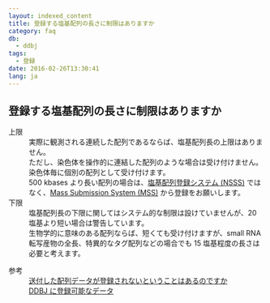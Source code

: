 ```yaml
---
layout: indexed_content
title: 登録する塩基配列の長さに制限はありますか
category: faq
db:
  - ddbj
tags: 
  - 登録
date: 2016-02-26T13:30:41
lang: ja
---
```


## 登録する塩基配列の長さに制限はありますか

<dl><dt>上限</dt>
  <dd>実際に観測される連続した配列であるならば、塩基配列長の上限はありません。<br>ただし、染色体を操作的に連結した配列のような場合は受け付けません。染色体毎に個別の配列として受け付けます。<br>500 kbases より長い配列の場合は、<a href="/ddbj/web-submission.html">塩基配列登録システム (NSSS)</a> ではなく、<a href="/ddbj/mss.html">Mass Submission System (MSS)</a> から登録をお願いします。</dd><dt>下限</dt>
  <dd>塩基配列長の下限に関してはシステム的な制限は設けていませんが、20 塩基より短い場合は警告しています。<br>生物学的に意味のある配列ならば、短くても受け付けますが、small RNA 転写産物の全長、特異的なタグ配列などの場合でも 15 塩基程度の長さは必要と考えます。</dd>
</dl>
<dl><dt>参考</dt>
  <dd><a href="/faq/ja/reject-submission.html">送付した配列データが登録されないということはあるのですか</a></dd>
  <dd><a href="/documents/data-categories.html">DDBJ に登録可能なデータ</a></dd>
</dl>
